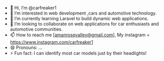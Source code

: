 - 👋 Hi, I’m @carfreaker1
- 👀 I’m interested in web development ,cars and automotive technology.
- 🌱 I’m currently learning Laravel to build dynamic web applications.
- 💞️ I’m looking to collaborate on web applications for car enthusiasts and automotive communities.
- 📫 How to reach me [amanrosevalley@gmail.com], My instagram = https://www.instagram.com/carfreaker1
- 😄 Pronouns: ...
- ⚡ Fun fact: I can identify most car models just by their headlights!

<!---
carfreaker1/carfreaker1 is a ✨ special ✨ repository because its `README.md` (this file) appears on your GitHub profile.
You can click the Preview link to take a look at your changes.
--->
